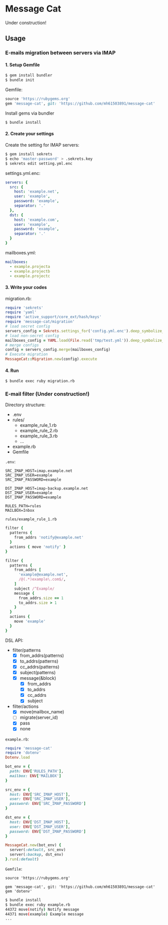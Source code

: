 # Message Cat

Under construction!

## Usage

### E-mails migration between servers via IMAP

#### 1. Setup Gemfile

```sh
$ gem install bundler
$ bundle init
```

Gemfile:

```ruby
source 'https://rubygems.org'
gem 'message-cat', git: 'https://github.com/mh61503891/message-cat'
```

Install gems via bundler

```sh
$ bundle install
```

#### 2. Create your settings

Create the setting for IMAP servers:

```sh
$ gem install sekrets
$ echo 'master-password' > .sekrets.key
$ sekrets edit setting.yml.enc
```

settings.yml.enc:

```yml
servers: {
  src: {
    host: 'example.net',
    user: 'example',
    password: 'example',
    separator: '.'
  },
  dst: {
    host: 'example.com',
    user: 'example',
    password: 'example',
    separator: '.'
  }
}
```

mailboxes.yml:

```yml
mailboxes:
  - example.projecta
  - example.projectb
  - example.projectc
```

#### 3. Write your codes

migration.rb:

```ruby
require 'sekrets'
require 'yaml'
require 'active_support/core_ext/hash/keys'
require 'message-cat/migration'
# load secret config
servers_config = Sekrets.settings_for('config.yml.enc').deep_symbolize_keys
# load non-secret config
mailboxes_config = YAML.load(File.read('tmp/test.yml')).deep_symbolize_keys
# merge configs
config = servers_config.merge(mailboxes_config)
# Execute migration
MessageCat::Migration.new(config).execute
```

#### 4. Run

```sh
$ bundle exec ruby migration.rb
```


### E-mail filter (Under construction!)

Directory structure:

- .env
- rules/
  - example_rule_1.rb
  - example_rule_2.rb
  - example_rule_3.rb
  - ...
- example.rb
- Gemfile

`.env`:

```.env
SRC_IMAP_HOST=imap.example.net
SRC_IMAP_USER=example
SRC_IMAP_PASSWORD=example

DST_IMAP_HOST=imap-backup.example.net
DST_IMAP_USER=example
DST_IMAP_PASSWORD=example

RULES_PATH=rules
MAILBOX=Inbox
```

`rules/example_rule_1.rb`

```ruby
filter {
  patterns {
    from_addrs 'notify@example.net'
  }
  actions { move 'notify' }
}

filter {
  patterns {
    from_addrs [
      'example@example.net',
      /@(.*)example\.com$/,
    ]
    subject /^Example/
    message {
      from_addrs.size == 1
      to_addrs.size > 1
    }
  }
  actions {
    move 'example'
  }
}
```

DSL API:

- filter/patterns
  - [x] from_addrs(patterns)
  - [x] to_addrs(patterns)
  - [x] cc_addrs(patterns)
  - [x] subject(patterns)
  - [x] message(&block)
    - [x] from_addrs
    - [x] to_addrs
    - [x] cc_addrs
    - [x] subject
- filter/actions
  - [x] move(mailbox_name)
  - [ ] migrate(server_id)
  - [x] pass
  - [x] none

`example.rb`:

```ruby
require 'message-cat'
require 'dotenv'
Dotenv.load

bot_env = {
  path: ENV['RULES_PATH'],
  mailbox: ENV['MAILBOX']
}

src_env = {
  host: ENV['SRC_IMAP_HOST'],
  user: ENV['SRC_IMAP_USER'],
  password: ENV['SRC_IMAP_PASSWORD']
}

dst_env = {
  host: ENV['DST_IMAP_HOST'],
  user: ENV['DST_IMAP_USER'],
  password: ENV['DST_IMAP_PASSWORD']
}

MessageCat.new(bot_env) {
  server(:default, src_env)
  server(:backup, dst_env)
}.run(:default)
```

`Gemfile`:

```Gemfile
source 'https://rubygems.org'

gem 'message-cat', git: 'https://github.com/mh61503891/message-cat'
gem 'dotenv'
```

```sh
$ bundle install
$ bundle exec ruby example.rb
44372 move(notify) Notify message
44371 move(example) Example message
...
```
